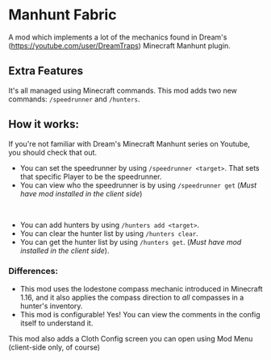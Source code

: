 # Manhunt Fabric
A mod which implements a lot of the mechanics found in Dream's (https://youtube.com/user/DreamTraps) Minecraft Manhunt plugin.

## Extra Features
It's all managed using Minecraft commands.
This mod adds two new commands: `/speedrunner` and `/hunters`.

## How it works:
If you're not familiar with Dream's Minecraft Manhunt series on Youtube, you should check that out.
* You can set the speedrunner by using `/speedrunner <target>`. That sets that specific Player to be the speedrunner.
* You can view who the speedrunner is by using `/speedrunner get` (*Must have mod installed in the client side*)

<br/>

* You can add hunters by using `/hunters add <target>`.
* You can clear the hunter list by using `/hunters clear`.
* You can get the hunter list by using `/hunters get`. (*Must have mod installed in the client side*).

### Differences:
* This mod uses the lodestone compass mechanic introduced in Minecraft 1.16, and it also applies the compass direction to *all* compasses in a hunter's inventory.
* This mod is configurable! Yes! You can view the comments in the config itself to understand it.

This mod also adds a Cloth Config screen you can open using Mod Menu (client-side only, of course)
